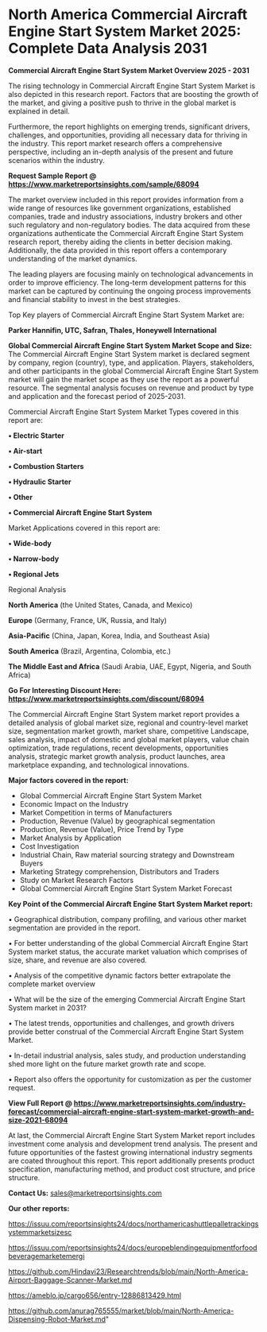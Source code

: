# North America Commercial Aircraft Engine Start System Market 2025: Complete Data Analysis 2031

<Strong> Commercial Aircraft Engine Start System Market Overview 2025 - 2031</strong>

The rising technology in Commercial Aircraft Engine Start System Market is also depicted in this research report. Factors that are boosting the growth of the market, and giving a positive push to thrive in the global market is explained in detail.

Furthermore, the report highlights on emerging trends, significant drivers, challenges, and opportunities, providing all necessary data for thriving in the industry. This report market research offers a comprehensive perspective, including an in-depth analysis of the present and future scenarios within the industry.

<strong>Request Sample Report @ <a href=https://www.marketreportsinsights.com/sample/68094>https://www.marketreportsinsights.com/sample/68094</a></strong>

The market overview included in this report provides information from a wide range of resources like government organizations, established companies, trade and industry associations, industry brokers and other such regulatory and non-regulatory bodies. The data acquired from these organizations authenticate the Commercial Aircraft Engine Start System research report, thereby aiding the clients in better decision making. Additionally, the data provided in this report offers a contemporary understanding of the market dynamics.

The leading players are focusing mainly on technological advancements in order to improve efficiency. The long-term development patterns for this market can be captured by continuing the ongoing process improvements and financial stability to invest in the best strategies.

Top Key players of Commercial Aircraft Engine Start System Market are:

<strong>Parker Hannifin, UTC, Safran, Thales, Honeywell International</strong>

<strong><b>Global Commercial Aircraft Engine Start System Market Scope and Size:</b></strong>
The Commercial Aircraft Engine Start System market is declared segment by company, region (country), type, and application. Players, stakeholders, and other participants in the global Commercial Aircraft Engine Start System market will gain the market scope as they use the report as a powerful resource. The segmental analysis focuses on revenue and product by type and application and the forecast period of 2025-2031.

Commercial Aircraft Engine Start System Market Types covered in this report are:

<strong>• Electric Starter

• Air-start

• Combustion Starters

• Hydraulic Starter

• Other

• Commercial Aircraft Engine Start System</strong>

Market Applications covered in this report are:

<strong>• Wide-body

• Narrow-body

• Regional Jets</strong> 

Regional Analysis

<strong>North America</strong> (the United States, Canada, and Mexico)

<strong>Europe</strong> (Germany, France, UK, Russia, and Italy)

<strong>Asia-Pacific</strong> (China, Japan, Korea, India, and Southeast Asia)

<strong>South America</strong> (Brazil, Argentina, Colombia, etc.)

<strong>The Middle East and Africa</strong> (Saudi Arabia, UAE, Egypt, Nigeria, and South Africa)

<strong>Go For Interesting Discount Here: <a href=https://www.marketreportsinsights.com/discount/68094>https://www.marketreportsinsights.com/discount/68094</a></strong>

The Commercial Aircraft Engine Start System market report provides a detailed analysis of global market size, regional and country-level market size, segmentation market growth, market share, competitive Landscape, sales analysis, impact of domestic and global market players, value chain optimization, trade regulations, recent developments, opportunities analysis, strategic market growth analysis, product launches, area marketplace expanding, and technological innovations.

<strong><b>Major factors covered in the report:</b></strong>
<ul>
  <li>Global Commercial Aircraft Engine Start System Market </li>
  <li>Economic Impact on the Industry</li>
  <li>Market Competition in terms of Manufacturers</li>
  <li>Production, Revenue (Value) by geographical segmentation</li>
  <li>Production, Revenue (Value), Price Trend by Type</li>
  <li>Market Analysis by Application</li>
  <li>Cost Investigation</li>
  <li>Industrial Chain, Raw material sourcing strategy and Downstream Buyers</li>
  <li>Marketing Strategy comprehension, Distributors and Traders</li>
  <li>Study on Market Research Factors</li>
  <li>Global Commercial Aircraft Engine Start System Market Forecast</li>
</ul>

<strong><b>Key Point of the Commercial Aircraft Engine Start System Market report:</b></strong>

• Geographical distribution, company profiling, and various other market segmentation are provided in the report.

• For better understanding of the global Commercial Aircraft Engine Start System market status, the accurate market valuation which comprises of size, share, and revenue are also covered.

• Analysis of the competitive dynamic factors better extrapolate the complete market overview

• What will be the size of the emerging Commercial Aircraft Engine Start System market in 2031?

• The latest trends, opportunities and challenges, and growth drivers provide better construal of the Commercial Aircraft Engine Start System Market.

• In-detail industrial analysis, sales study, and production understanding shed more light on the future market growth rate and scope.

• Report also offers the opportunity for customization as per the customer request.

<strong><b>View Full Report @ <a href=https://www.marketreportsinsights.com/industry-forecast/commercial-aircraft-engine-start-system-market-growth-and-size-2021-68094>https://www.marketreportsinsights.com/industry-forecast/commercial-aircraft-engine-start-system-market-growth-and-size-2021-68094</a></b></strong>


At last, the Commercial Aircraft Engine Start System Market report includes investment come analysis and development trend analysis. The present and future opportunities of the fastest growing international industry segments are coated throughout this report. This report additionally presents product specification, manufacturing method, and product cost structure, and price structure.

<strong>Contact Us:</strong>
sales@marketreportsinsights.com

<strong>Our other reports:</strong>

<a href=https://issuu.com/reportsinsights24/docs/northamericashuttlepalletrackingsystemmarketsizesc>https://issuu.com/reportsinsights24/docs/northamericashuttlepalletrackingsystemmarketsizesc</a>

<a href=https://issuu.com/reportsinsights24/docs/europeblendingequipmentforfoodbeveragemarketemergi>https://issuu.com/reportsinsights24/docs/europeblendingequipmentforfoodbeveragemarketemergi</a>

<a href=https://github.com/Hindavi23/Researchtrends/blob/main/North-America-Airport-Baggage-Scanner-Market.md>https://github.com/Hindavi23/Researchtrends/blob/main/North-America-Airport-Baggage-Scanner-Market.md</a>

<a href=https://ameblo.jp/cargo656/entry-12886813429.html>https://ameblo.jp/cargo656/entry-12886813429.html</a>

<a href=https://github.com/anurag765555/market/blob/main/North-America-Dispensing-Robot-Market.md>https://github.com/anurag765555/market/blob/main/North-America-Dispensing-Robot-Market.md</a>"
